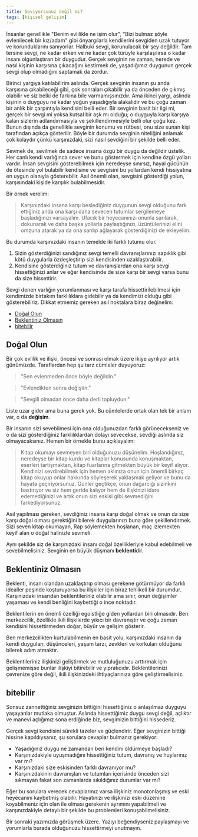 ```yaml
---
title: Seviyorsunuz değil mi?
tags: [kişisel gelişim]
---
```


İnsanlar genellikle "Benim evlilikle ne işim olur", "Bizi bulmaz şöyle evlenilecek bir kız/adam" gibi önyargılarla kendilerini sevgiden uzak tutuyor ve korunduklarını sanıyorlar. Halbuki sevgi, korunulacak bir şey değildir. Tam tersine sevgi, ne kadar erken ve ne kadar çok türüyle karşılaşılırsa o kadar insanı olgunlaştıran bir duygudur. Gerçek sevginin ne zaman, nerede ve nasıl kişinin karşısına çıkacağını kestirmek de, yaşadığımız duygunun gerçek sevgi olup olmadığını saptamak da zordur.

Birinci yargıya katılabilirim aslında. Gerçek sevginin insanın şu anda karşısına çıkabileceği gibi, çok sonraları çıkabilir ya da önceden de çıkmış olabilir ve siz belki de farkına bile varmamışsınızdır. Ama ikinci yargı, aslında kişinin o duyguyu ne kadar yoğun yaşadığıyla alakalıdır ve bu çoğu zaman bir anlık bir çarpıntıyla kendisini belli eder. Bir sevginin basit bir ilgi mi, gerçek bir sevgi mi yoksa kutsal bir aşk mı olduğu; o duyguyla karşı karşıya kalan sizlerin adlandırmasıyla ve şekillendirmesiyle belli olur çoğu kez. Bunun dışında da genellikle sevginin konumu ve rütbesi, onu size sunan kişi tarafından açıkça gösterilir. Böyle bir durumda sevginin niteliğini anlamak çok kolaydır çünkü karşınızdaki, sizi nasıl sevdiğini bir şekilde belli eder.

Sevmek de, sevilmek de sadece insana özgü bir duygu da değildir üstelik. Her canlı kendi varlığınca sever ve bunu göstermek için kendine özgü yolları vardır. İnsan sevgisini gösterebilmek için neredeyse sınırsız, hayal gücünün de ötesinde yol bulabilir kendisine ve sevgisini bu yollardan kendi hissiyatına en uygun olanıyla gösterebilir. Asıl önemli olan, sevgisini gösterdiği yolun, karşısındaki kişide karşılık bulabilmesidir.

Bir örnek verelim:

> Karşınızdaki insana karşı beslediğiniz duygunun sevgi olduğunu fark ettiğiniz anda ona karşı daha sevecen tutumlar sergilemeye başladığınızı varsayalım. Ufacık bir heyecanınızı onunla sarılarak, dokunarak ve daha başka yollarla paylaştığınızı, üzüntülerinizi elini omzuna atarak ya da ona sarılıp ağlayarak gösterdiğinizi de ekleyelim.

Bu durumda karşınızdaki insanın temelde iki farklı tutumu olur.

1. Sizin gösterdiğinizi sandığınız sevgi temelli davranışlarınızı sapıklık gibi kötü duygularla özdeşleştirip sizi kendisinden uzaklaştırabilir.
2. Kendisine gösterdiğiniz tutum ve davranışlardan ona karşı sevgi hissettiğinizi anlar ve eğer kendisinde de size karşı bir sevgi varsa bunu da size hissettirir.

Sevgi denen varlığın yorumlanması ve karşı tarafa hissettirilebilmesi için kendimizde birtakım farklılıklara gidebilir ya da kendimizi olduğu gibi gösterebiliriz. Dikkat etmemiz gereken asıl noktalara biraz değinelim:

-   [Doğal Olun](#doğal-olun)
-   [Beklentiniz Olmasın](#beklentiniz-olmasın)
-   [bitebilir](#bitebilir)

## Doğal Olun

Bir çok evlilik ve ilişki, öncesi ve sonrası olmak üzere ikiye ayrılıyor artık günümüzde. Taraflardan hep şu tarz cümleler duyuyoruz:

> "Sen evlenmeden önce böyle değildin."

> "Evlendikten sonra değiştin."

> "Sevgili olmadan önce daha derli topluydun."

Liste uzar gider ama buna gerek yok. Bu cümlelerde ortak olan tek bir anlam var, o da **değişim**.

Bir insanın sizi sevebilmesi için ona olduğunuzdan farklı görünecekseniz ve o da sizi gösterdiğiniz farklılıklardan dolayı sevecekse, sevdiği aslında siz olmayacaksınız. Hemen bir örnekle bunu açıklayalım:

> Kitap okumayı sevmeyen biri olduğunuzu düşünelim. Hoşlandığınız, neredeyse bir kitap kurdu ve kitaplar konusunda konuşmaktan, eserleri tartışmaktan, kitap fuarlarına gitmekten büyük bir keyif alıyor. Kendinizi sevdirebilmek için hemen aklınıza onun için önemli birkaç kitap okuyup onlar hakkında söyleşerek yaklaşmak geliyor ve bunu da hayata geçiriyorsunuz. Günler geçtikçe, onun dağarcığı sizinkini bastırıyor ve siz hem geride kalıyor hem de ilişkinizi idare  edemediğinizi ve artık onun sizi eskisi gibi sevmediğini farkediyorsunuz.

Asıl yapılması gereken, sevdiğiniz insana karşı doğal olmak ve onun da size karşı doğal olması gerektiğini bilerek duygularınızı buna göre şekillendirmek. Sizi seven kitap okumayan, Rap söylemekten hoşlanan, maç izlemekten keyif alan o doğal halinizle sevmeli.

Aynı şekilde siz de karşınızdaki insanı doğal özellikleriyle kabul edebilmeli ve sevebilmelisiniz. Sevginin en büyük düşmanı **beklenti**dir.

## Beklentiniz Olmasın

Beklenti, insanı olandan uzaklaştırıp olması gerekene götürmüyor da farklı idealler peşinde koşturuyorsa bu ilişkiler için biraz tehlikeli bir durumdur. Karşınızdaki insandan beklentileriniz olabilir ama sınır, onun değişimler yaşaması ve kendi benliğini kaybettiği o ince noktadır.

Beklentilerin en önemli özelliği egoistliğe giden yollardan biri olmasıdır. Ben merkezcilik, özellikle ikili ilişkilerde yıkıcı bir davranıştır ve çoğu zaman kendisini hissettirmeden doğar, büyür ve gelişim gösterir.

Ben merkezcilikten kurtulabilmenin en basit yolu, karşınızdaki insanın da kendi duyguları, düşünceleri, yaşam tarzı, zevkleri ve korkuları olduğunu bilerek adım atmaktır.

Beklentileriniz ilişkinizi geliştirmek ve mutluluğunuzu arttırmak için gelişmemişse bunlar ilişkiyi bitirebilir ve yıpratıcıdır. Beklentilerinizi çevrenize göre değil, ikili ilişkinizdeki ihtiyaçlarınıza göre geliştirmelisiniz.

## bitebilir

Sonsuz zannettiğiniz sevginizin bittiğini hissettiğiniz o anlaşılmaz duyguyu yaşayanlar mutlaka olmuştur. Aslında hissettiğimiz duygu sevgi değil, açlıktır ve manevi açlığımız sona erdiğinde biz, sevgimizin bittiğini hissederiz.

Gerçek sevgi kendisini sürekli tazeler ve güçlendirir. Eğer sevginizin bittiği hissine kapıldıysanız, şu sorulara cevaplar bulmanız gerekiyor:

- Yaşadığınız duygu ne zamandan beri kendini öldürmeye başladı?
- Karşınızdakiyle uyuşmadığını hissettiğiniz tutum, davranış ve huylarınız var mı?
- Karşınızdaki size eskisinden farklı davranıyor mu?
- Karşınızdakinin davranışları ve tutumları içerisinde önceden sizi sıkmayan fakat son zamanlarda sıkıldığınız durumlar var mı?

Eğer bu sorulara verecek cevaplarınız varsa ilişkiniz monotonlaşmış ve eski heyecanını kaybetmiş olabilir. Hayatınızı ve ilişkinizi eski düzenine koyabilmeniz için olan ile olması gerekenin ayrımını yapabilmeli ve karşınızdakiyle detaylı bir şekilde bu problemleri konuşabilmelisiniz.

Bir sonraki yazımızda görüşmek üzere. Yazıyı beğendiyseniz paylaşmayı ve yorumlarla burada olduğunuzu hissettirmeyi unutmayın.
